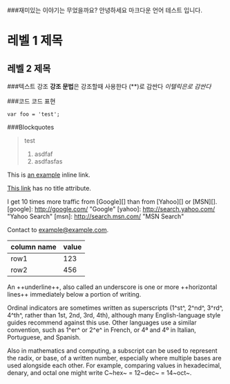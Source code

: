 ###재미있는 이야기는 무었을까요?
 안녕하세요 마크다운 언어 테스트 입니다.
 
   레벨 1 제목
   =======
   
   레벨 2 제목
   -------
###텍스트 강조
**강조 문법**은 강조할때 사용한다 (**)로 감싼다
_이텔릭은로 감싼다_

###코드
코드 표현

    var foo = 'test';
    

###Blockquotes
> test
> 1. asdfaf
> 2. asdfasfas

This is [an example](http://example.com/ "asdf") inline link.

[This link](http://example.net/) has no title attribute.


I get 10 times more traffic from [Google][] than from
[Yahoo][] or [MSN][].
  [google]: http://google.com/        "Google"
  [yahoo]:  http://search.yahoo.com/  "Yahoo Search"
  [msn]:    http://search.msn.com/    "MSN Search"
  
  
Contact to <example@example.com>.

column name | value
------------|-------
row1        | 123
row2        | 456


An ++underline++, also called an underscore is one or more ++horizontal lines++ immediately below a portion of writing.

Ordinal indicators are sometimes written as superscripts (1^st^, 2^nd^, 3^rd^, 4^th^, rather than 1st, 2nd, 3rd, 4th), although many English-language style guides recommend against this use. Other languages use a similar convention, such as 1^er^ or 2^e^ in French, or 4ª and 4º in Italian, Portuguese, and Spanish.

Also in mathematics and computing, a subscript can be used to represent the radix, or base, of a written number, especially where multiple bases are used alongside each other. For example, comparing values in hexadecimal, denary, and octal one might write C~hex~ = 12~dec~ = 14~oct~.
